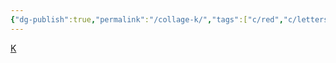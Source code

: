 ```yaml
---
{"dg-publish":true,"permalink":"/collage-k/","tags":["c/red","c/letters","c/dance","c/CI","c/woman","c/series","c/flat-background","c/KW"],"created":"2024-01-02T09:05:56.203-05:00","updated":"2024-01-04T18:30:00.843-05:00"}
---
```



[K](https://www.instagram.com/p/B8c6le4BGQt/)
